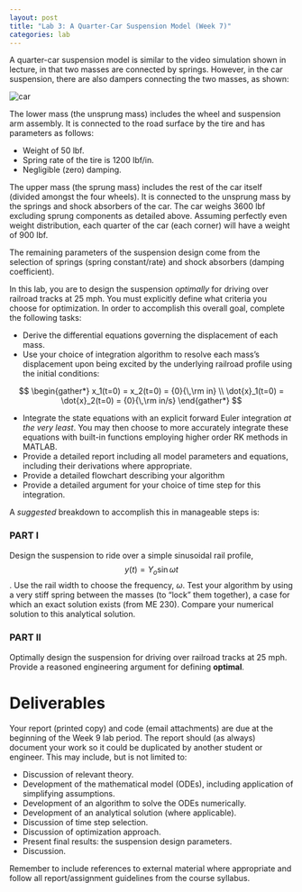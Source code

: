 ```yaml
---
layout: post
title: "Lab 3: A Quarter-Car Suspension Model (Week 7)"
categories: lab
---
```


A quarter-car suspension model is similar to the video simulation shown in lecture,
in that two masses are connected by springs. However, in the car suspension, there
are also dampers connecting the two masses, as shown:

![car](https://dl.dropboxusercontent.com/u/10724484/me300/car.PNG)

The lower mass (the unsprung mass) includes the wheel and suspension arm assembly.
It is connected to the road surface by the tire and has parameters as follows:

- Weight of 50 lbf.
- Spring rate of the tire is 1200 lbf/in.
- Negligible (zero) damping.

The upper mass (the sprung mass) includes the rest of the car itself (divided amongst the four wheels).
It is connected to the unsprung mass by the springs and shock absorbers of the car.
The car weighs 3600 lbf excluding sprung components as detailed above. Assuming
perfectly even weight distribution, each quarter of the car (each corner) will
have a weight of 900 lbf.

The remaining parameters of the suspension design come from the selection of
springs (spring constant/rate) and shock absorbers (damping coefficient).

In this lab, you are to design the suspension _optimally_ for driving
over railroad tracks at 25 mph. You must explicitly define what criteria you choose
for optimization. In order to accomplish this overall goal, complete the following tasks:

- Derive the differential equations governing the displacement of each mass.
- Use your choice of integration algorithm to resolve each mass’s displacement
  upon being excited by the underlying railroad profile using the initial conditions:

$$  
\begin{gather*}
  x_1(t=0) = x_2(t=0) = {0}{\,\rm in} \\
  \dot{x}_1(t=0) = \dot{x}_2(t=0) = {0}{\,\rm in/s}
\end{gather*}
$$

- Integrate the state equations with an explicit forward Euler integration
  _at the very least_. You may then choose to more accurately integrate these
  equations with built-in functions employing higher order RK methods in MATLAB.
- Provide a detailed report including all model parameters and equations, including
  their derivations where appropriate.
- Provide a detailed flowchart describing your algorithm
- Provide a detailed argument for your choice of time step for this integration.

A _suggested_ breakdown to accomplish this in manageable steps is:

### PART I
Design the suspension to ride over a simple sinusoidal rail profile,
$$y(t) = Y_o \sin \omega t$$. Use the rail width to choose the frequency, $\omega$.
Test your algorithm by using a very stiff spring between the masses (to “lock” them
together), a case for which an exact solution exists (from ME 230). Compare your
numerical solution to this analytical solution.

### PART II
Optimally design the suspension for driving over railroad tracks at 25 mph.
Provide a reasoned engineering argument for defining **optimal**.

# Deliverables

Your report (printed copy) and code (email attachments) are due at the beginning
of the Week 9 lab period. The report should (as always) document your work so it
could be duplicated by another student or engineer. This may include, but is not
limited to:

- Discussion of relevant theory.
- Development of the mathematical model (ODEs), including application of simplifying assumptions.
- Development of an algorithm to solve the ODEs numerically.
- Development of an analytical solution (where applicable).
- Discussion of time step selection.
- Discussion of optimization approach.
- Present final results: the suspension design parameters.
- Discussion.

Remember to include references to external material where appropriate and follow
all report/assignment guidelines from the course syllabus.
